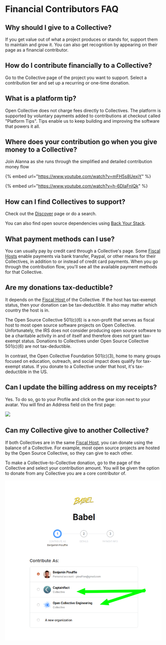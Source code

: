 # Financial Contributors FAQ

## Why should I give to a Collective?

If you get value out of what a project produces or stands for, support them to maintain and grow it. You can also get recognition by appearing on their page as a financial contributor.

## How do I contribute financially to a Collective?

Go to the Collective page of the project you want to support. Select a contribution tier and set up a recurring or one-time donation.

## What is a platform tip?

Open Collective does not charge fees directly to Collectives. The platform is supported by voluntary payments added to contributions at checkout called "Platform Tips". Tips enable us to keep building and improving the software that powers it all.

## Where does your contribution go when you give money to a Collective?&#x20;

Join Alanna as she runs through the simplified and detailed contribution money flow&#x20;

{% embed url="https://www.youtube.com/watch?v=mFH5s8UexjY" %}

{% embed url="https://www.youtube.com/watch?v=h-6DIaFnIQk" %}

## How can I find Collectives to support?

Check out the [Discover](https://opencollective.com/discover) page or do a search.

You can also find open source dependencies using [Back Your Stack](https://backyourstack.com).

## What payment methods can I use?

You can usually pay by credit card through a Collective's page. Some [Fiscal Hosts](../fiscal-hosts/fiscal-hosts.md) enable payments via bank transfer, Paypal, or other means for their Collectives, in addition to or instead of credit card payments. When you go through the contribution flow, you'll see all the available payment methods for that Collective.

## Are my donations tax-deductible?

It depends on the [Fiscal Host ](../fiscal-hosts/fiscal-hosts.md)of the Collective. If the host has tax-exempt status, then your donation can be tax-deductible. It also may matter which country the host is in.

The Open Source Collective 501(c)(6) is a non-profit that serves as fiscal host to most open source software projects on Open Collective. Unfortunately, the IRS does not consider producing open source software to be a charitable activity in and of itself and therefore does not grant tax-exempt status. Donations to Collectives under Open Source Collective 501(c)(6) are not tax-deductible.

In contrast, the Open Collective Foundation 501(c)(3), home to many groups focused on education, outreach, and social impact does qualify for tax-exempt status. If you donate to a Collective under that host, it's tax-deductible in the US.

## Can I update the billing address on my receipts?

Yes. To do so, go to your Profile and click on the gear icon next to your avatar. You will find an Address field on the first page:

![](../.gitbook/assets/financial-contributors\_address.jpeg)

## Can my Collective give to another Collective?

If both Collectives are in the same [Fiscal Host](../fiscal-hosts/fiscal-hosts.md), you can donate using the balance of a Collective. For example, most open source projects are hosted by the Open Source Collective, so they can give to each other.

To make a Collective-to-Collective donation, go to the page of the Collective and select your contribution amount. You will be given the option to donate from any Collective you are a core contributor of.

![](../.gitbook/assets/image-2.png)
